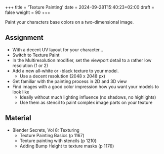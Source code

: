 +++
title = 'Texture Painting'
date = 2024-09-28T15:40:23+02:00
draft = false
weight = 90
+++

Paint your characters base colors on a two-dimensional image.

## Assignment 

- With a decent UV layout for your character...
- Switch to Texture Paint
- In the Multiresolution modifier, set the viewport detail to a rather low resolution (1 or 2) 
- Add a new all-white or -black texture to your model.
  - Use a decent resolution (2048 x 2048 px)
- Get familiar with the painting process in 2D and 3D view
- Find images with a good color impression how you want your models to look like
  - Ideally without much lighting influence (no shadows, no highlights)
  - Use them as stencil to paint complex image parts on your texture


## Material

- Blender Secrets, Vol 8: Texturing
  - Texture Painting Basics (p 1167)
  - Texture painting with stencils (p 1210)
  - Adding Bump Height to texture masks (p 1176)